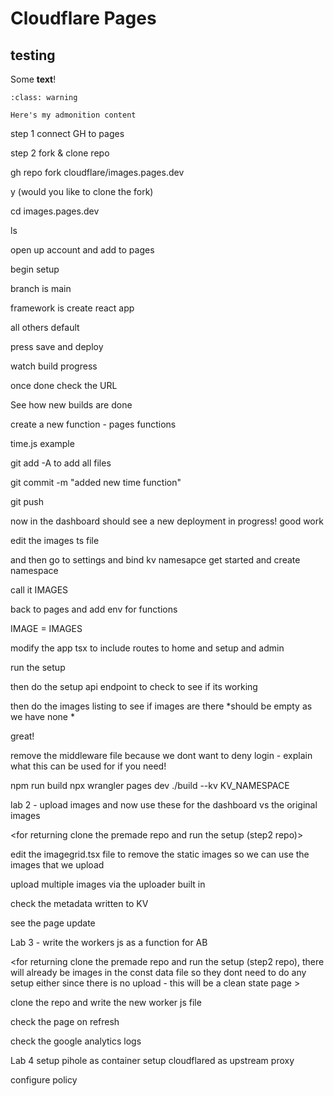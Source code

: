 # Cloudflare Pages 
## testing
Some **text**!
```{admonition} Here's my title
:class: warning

Here's my admonition content
```

step 1 connect GH to pages 


step 2 fork & clone repo

gh repo fork cloudflare/images.pages.dev

y (would you like to clone the fork)


cd images.pages.dev

ls

open up account and add to pages


begin setup 

branch is main

framework is create react app


all others default 

press save and deploy

watch build progress 

once done check the URL

See how new builds are done 

create a new function - pages functions

time.js example 

git add -A to add all files

git commit -m "added new time function" 

git push 

now in the dashboard should see a new deployment in progress! good work 

edit the images ts file

and then go to settings and bind kv namesapce
get started 
and create namespace


call it IMAGES

back to pages and add env for functions

IMAGE = IMAGES

modify the app tsx to include routes to home and setup and admin

run the setup


then do the setup api endpoint to check to see if its working

then do the images listing to see if images are there *should be empty as we have none *

great! 

remove the middleware file because we dont want to deny login - explain what this can be used for if you need! 





npm run build
npx wrangler pages dev ./build --kv KV_NAMESPACE


lab 2 - upload images and now use these for the dashboard vs the original images 

<for returning clone the premade repo and run the setup (step2 repo)>


edit the imagegrid.tsx file to remove the static images so we can use the images that we upload

upload multiple images via the uploader built in

check the metadata written to KV

see the page update


Lab 3 - write the workers js as a function for AB

<for returning clone the premade repo and run the setup (step2 repo), there will already be images in the const data file so they dont need to do any setup either since there is no upload - this will be a clean state page >

clone the repo and write the new worker js file 

check the page on refresh 

check the google analytics logs

Lab 4 
setup pihole as container 
setup cloudflared as upstream proxy

configure policy

